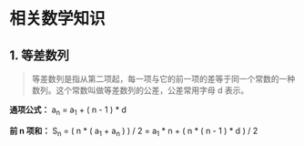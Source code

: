 # 相关数学知识

## 1. 等差数列

> 等差数列是指从第二项起，每一项与它的前一项的差等于同一个常数的一种数列。这个常数叫做等差数列的公差，公差常用字母 d 表示。

**通项公式：** a<sub>n</sub> = a<sub>1</sub> + ( n - 1 ) * d

**前 n 项和：** S<sub>n</sub> = ( n * ( a<sub>1</sub> + a<sub>n</sub> ) ) / 2 = a<sub>1</sub> * n + ( n * ( n - 1 ) * d ) / 2
